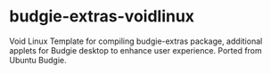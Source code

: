 # budgie-extras-voidlinux
Void Linux Template for compiling budgie-extras package, additional applets for Budgie desktop to enhance user experience. Ported from Ubuntu Budgie.
